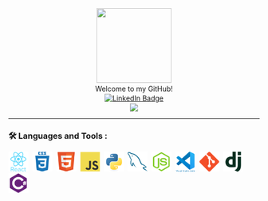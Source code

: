 


<!-- <img src="https://media.giphy.com/media/iIGT8Y1rOYhBpdHh1C/giphy.gif" width="100"/>
  <img src="https://media.giphy.com/media/juua9i2c2fA0AIp2iq/giphy.gif" width="100"/>
  <img src="https://media.giphy.com/media/1sgetPM00wWqJpVUTl/giphy.gif" width="100"/>
  <img src="https://media.giphy.com/media/pT4hk0FMDu5VT0oRQc/giphy.gif" width="100"/>
  <img src="https://media.giphy.com/media/SUcApSWjPwQMARvcM8/giphy.gif" width="100"/>
  <img src="https://media.giphy.com/media/YnS7j9pwnECXLMrI4t/giphy.gif" width="100"/>
  <img src="https://media.giphy.com/media/O2PhyxtkFwCtUO6nen/giphy.gif" width="100"/> -->

<div id="header" align="center">

<div>
  <img src="https://media.giphy.com/media/rQe5QEIIodLWcrBwbz/giphy.gif" height="150px" width="150px"/>
</div>
<div align="center">
   Welcome to my GitHub!
</div>
    
<div id="badges">
  <a href="https://www.linkedin.com/in/rossebell/">
    <img src="https://img.shields.io/badge/LinkedIn-blue?style=for-the-badge&logo=linkedin&logoColor=white" align="center" alt="LinkedIn Badge"/>
  </a>
</div>
  
<div>
    <img src="https://komarev.com/ghpvc/?username=Rosy24dr&style=flat-square&color=blue" align="center" />
</div>
</div>
  
---

### :hammer_and_wrench: Languages and Tools :
<div>
  <img src="https://github.com/devicons/devicon/blob/master/icons/react/react-original-wordmark.svg" title="React" alt="React" width="40" height="40"/>&nbsp;
  <img src="https://github.com/devicons/devicon/blob/master/icons/css3/css3-plain-wordmark.svg"  title="CSS3" alt="CSS" width="40" height="40"/>&nbsp;
  <img src="https://github.com/devicons/devicon/blob/master/icons/html5/html5-original.svg" title="HTML5" alt="HTML" width="40" height="40"/>&nbsp;
  <img src="https://github.com/devicons/devicon/blob/master/icons/javascript/javascript-original.svg" title="JavaScript" alt="JavaScript" width="40" height="40"/>&nbsp;
  <img src="https://github.com/devicons/devicon/blob/master/icons/python/python-original.svg" title="Python" alt="Python" width="40" height="40"/>&nbsp;
  <img src="https://github.com/devicons/devicon/blob/master/icons/mysql/mysql-original.svg" title="MySQL"  alt="MySQL" width="40" height="40"/>&nbsp;
  <img src="https://github.com/devicons/devicon/blob/master/icons/nodejs/nodejs-original.svg" title="NodeJS" alt="NodeJS" width="40" height="40"/>&nbsp;
  <img src="https://github.com/devicons/devicon/blob/master/icons/vscode/vscode-original-wordmark.svg" title="VsCode" **alt="VsCode" width="40" height="40"/>&nbsp;
  <img src="https://github.com/devicons/devicon/blob/master/icons/git/git-original.svg" title="Git" **alt="Git" width="40" 
height="40"/>&nbsp;
  <img src="https://github.com/devicons/devicon/blob/master/icons/django/django-plain.svg" title="Django" **alt="Django" width="40" 
height="40"/>&nbsp;
  <img src="https://github.com/devicons/devicon/blob/master/icons/csharp/csharp-plain.svg" title="Csharp" **alt="Csharp" width="40" 
height="40"/>&nbsp;
</div>



<!-- [![Top Langs](https://github-readme-stats.vercel.app/api/top-langs/?username=Rosy24dr&layout=compact&theme=vision-friendly-dark)](https://github.com/anuraghazra/github-readme-stats) -->

<!-- --- -->

<!-- ### :fire: My Stats :
[![GitHub Streak](http://github-readme-streak-stats.herokuapp.com?user=Rosy24dr&theme=dark&background=000000)](https://git.io/streak-stats) -->

